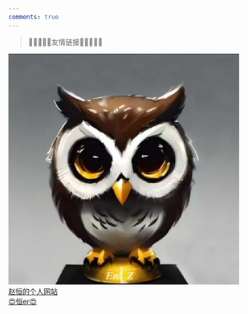 ```yaml
---
comments: true
---
```

>🔗🔗🔗🔗🔗友情链接🔗🔗🔗🔗🔗

<div class="flink-list">
    <div class="flink-list-item">
        <a href="https://enl-z.cc" title="赵恒的个人网站" target="_blank">
            <div class="flink-item-icon">
                <img src="../../img/头像/zh.jpeg" alt="Enl_z">
            </div>
            <div class="flink-item-name">赵恒的个人网站</div>
            <div class="flink-item-desc">😍恒er😍</div>
        </a >
    </div>
</div>
